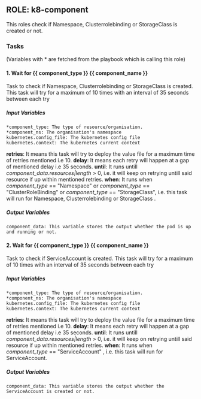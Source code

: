 ## ROLE: k8-component
This roles check if Namespace, Clusterrolebinding or StorageClass is created or not.

### Tasks
(Variables with * are fetched from the playbook which is calling this role)
#### 1. Wait for {{ component_type }} {{ component_name }}
Task to check if Namespace, Clusterrolebinding or StorageClass is created. This task will try for a maximum of 10 times with an interval of 35 seconds between each try
##### Input Variables

    *component_type: The type of resource/organisation.
    *component_ns: The organisation's namespace
    kubernetes.config_file: The kubernetes config file
    kubernetes.context: The kubernetes current context

**retries**:  It means this task will try to deploy the value file for a maximum time of retries mentioned i.e 10. 
**delay**:  It means each retry will happen at a gap of mentioned delay i.e 35 seconds.
**until**:  It runs untill *component_data.resources|length* > 0, i.e. it will keep on retrying untill said resource if up within mentioned retries.
**when**:  It runs when *component_type* == "Namespace" or *component_type* == "ClusterRoleBinding" or *component_type* == "StorageClass", i.e. this task will run for Namespace, Clusterrolebinding or StorageClass .

##### Output Variables

    component_data: This variable stores the output whether the pod is up and running or not.

#### 2. Wait for {{ component_type }} {{ component_name }}
Task to check if ServiceAccount is created. This task will try for a maximum of 10 times with an interval of 35 seconds between each try
##### Input Variables

    *component_type: The type of resource/organisation.
    *component_ns: The organisation's namespace
    kubernetes.config_file: The kubernetes config file
    kubernetes.context: The kubernetes current context

**retries**:  It means this task will try to deploy the value file for a maximum time of retries mentioned i.e 10. 
**delay**:  It means each retry will happen at a gap of mentioned delay i.e 35 seconds.
**until**:  It runs untill *component_data.resources|length* > 0, i.e. it will keep on retrying untill said resource if up within mentioned retries.
**when**:  It runs when *component_type* == "ServiceAccount" , i.e. this task will run for ServiceAccount.

##### Output Variables

    component_data: This variable stores the output whether the ServiceAccount is created or not.